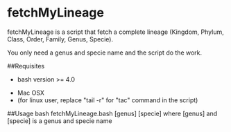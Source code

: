 # fetchMyLineage

fetchMyLineage is a script that fetch a complete lineage (Kingdom, Phylum, Class, Order, Family, Genus, Specie).

You only need a genus and specie name and the script do the work.

##Requisites
* bash version >= 4.0
+ Mac OSX
+ (for linux user, replace "tail -r" for "tac" command in the script)

##Usage
	bash fetchMyLineage.bash [genus] [specie]
where [genus] and [specie] is a genus and specie name

